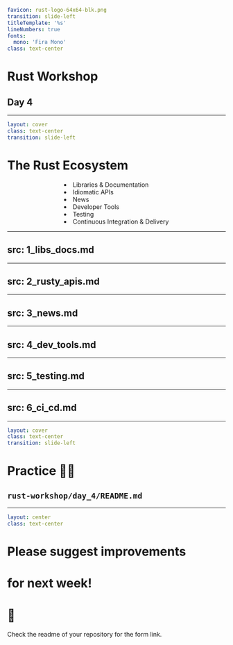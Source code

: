 ```yaml
favicon: rust-logo-64x64-blk.png
transition: slide-left
titleTemplate: '%s'
lineNumbers: true
fonts:
  mono: 'Fira Mono'
class: text-center
```

# Rust Workshop

## Day 4

---

```yaml
layout: cover
class: text-center
transition: slide-left
```

# The Rust Ecosystem

<div></div>

<div style="display: flex">
  <div style="flex-grow: 1"></div>
  <div style="text-align: left">
    <li>Libraries & Documentation</li>
    <li>Idiomatic APIs</li>
    <li>News</li>
    <li>Developer Tools</li>
    <li>Testing</li>
    <li>Continuous Integration & Delivery</li>
  </div>
  <div style="flex-grow: 1"></div>
</div>

---
src: 1_libs_docs.md
---

---
src: 2_rusty_apis.md
---

---
src: 3_news.md
---

---
src: 4_dev_tools.md
---

---
src: 5_testing.md
---

---
src: 6_ci_cd.md
---

---

```yaml
layout: cover
class: text-center
transition: slide-left
```

# Practice 🧑‍💻

## `rust-workshop/day_4/README.md`

---

```yaml
layout: center
class: text-center
```

# Please suggest improvements
# for next week!
# 🦀

Check the readme of your repository for the form link.
